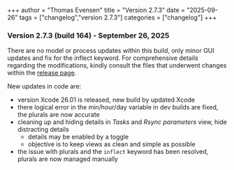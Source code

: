 +++
author = "Thomas Evensen"
title = "Version 2.7.3"
date = "2025-09-26"
tags = ["changelog","version 2.7.3"]
categories = ["changelog"]
+++

### Version 2.7.3 (build 164) - September 26, 2025

There are no model or process updates within this build, only minor GUI updates and fix for the inflect keyword. For comprehensive details regarding the modifications, kindly consult the files that underwent changes within the [release page](https://github.com/rsyncOSX/RsyncUI/releases/tag/v2.7.3).

New updates in code are:

- version Xcode 26.01 is released, new build by updated Xcode
- there logical error in the min/hour/day variable in dev builds are fixed, the plurals are now accurate
- cleaning up and hiding details in *Tasks* and *Rsync parameters* view, hide distracting details
	- details may be enabled by a toggle
    - objective is to keep views as clean and simple as possible
- the issue with plurals and the `inflect` keyword has been resolved, plurals are now managed manually
